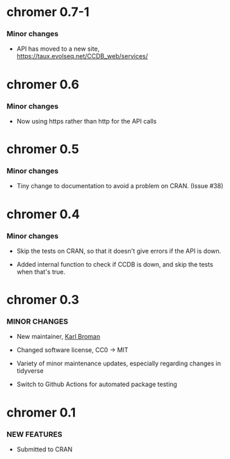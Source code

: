 chromer 0.7-1
=============

### Minor changes

* API has moved to a new site, <https://taux.evolseq.net/CCDB_web/services/>


chromer 0.6
=============

### Minor changes

* Now using https rather than http for the API calls


chromer 0.5
=============

### Minor changes

* Tiny change to documentation to avoid a problem on CRAN. (Issue #38)


chromer 0.4
=============

### Minor changes

* Skip the tests on CRAN, so that it doesn't give errors if the
  API is down.

* Added internal function to check if CCDB is down, and skip the tests
  when that's true.


chromer 0.3
=============

### MINOR CHANGES

* New maintainer, [Karl Broman](https://kbroman.org)

* Changed software license, CC0 -> MIT

* Variety of minor maintenance updates, especially regarding changes
  in tidyverse

* Switch to Github Actions for automated package testing


chromer 0.1
============

### NEW FEATURES

* Submitted to CRAN
